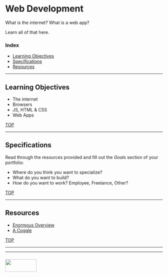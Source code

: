 # Web Development

What is the internet?  What is a web app?

Learn all of that here.


### Index
* [Learning Objectives](#learning-objectives)
* [Specifications](#specifications)
* [Resources](#resources)

---

## Learning Objectives

* The internet
* Browsers
* JS, HTML & CSS
* Web Apps

[TOP](#index)

---

## Specifications

Read through the resources provided and fill out the _Goals_ section of your portfolio:
* Where do you think you want to specialize?
* What do you want to build?
* How do you want to work? Employee, Freelance, Other?

[TOP](#index)

---

## Resources

* [Enormous Overview](https://www.youtube.com/watch?v=MLXj0hd3usk)
* [A Coggle](https://coggle.it/diagram/Uul_jFoUPeI5AF0b/t/web-development)


[TOP](#index)

___
___
### <a href="http://elewa.education/blog" target="_blank"><img src="https://user-images.githubusercontent.com/18554853/34921062-506450ae-f97d-11e7-875f-6feeb26ad72d.png" width="100" height="40"/></a>


